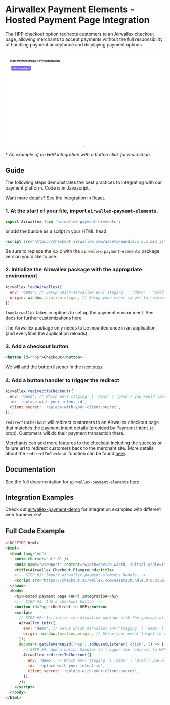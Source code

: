# Airwallex Payment Elements - Hosted Payment Page Integration

The HPP checkout option redirects customers to an Airwallex checkout page, allowing merchants to accept payments without the full responsibility of handling payment acceptance and displaying payment options.

![](assets/hpp.gif)

\* _An example of an HPP integration with a button click for redirection._

## Guide

The following steps demonstrates the best practices to integrating with our payment platform. Code is in Javascript.

Want more details? See the integration in [React](/integrations/react/src/components/Hpp.jsx).

### 1. At the start of your file, import `airwallex-payment-elements`.

```js
import Airwallex from 'airwallex-payment-elements';
```

or add the bundle as a script in your HTML head

```html
<script src="https://checkout.airwallex.com/assets/bundle.x.x.x.min.js"></script>
```

Be sure to replace the x.x.x with the `airwallex-payment-elements` package version you'd like to use.

### 2. Initialize the Airwallex package with the appropriate environment

```js
Airwallex.loadAirwallex({
  env: 'demo', // Setup which Airwallex env('staging' | 'demo' | 'prod') to integrate with
  origin: window.location.origin, // Setup your event target to receive the browser events message
});
```

`loadAirwallex` takes in options to set up the payment environment. See docs for further customizations [here](/docs#loadAirwallex).

The Airwallex package only needs to be mounted once in an application (and everytime the application reloads).

### 3. Add a checkout button

```html
<button id="hpp">Checkout</button>
```

We will add the button listener in the next step.

### 4. Add a button handler to trigger the redirect

```js
Airwallex.redirectToCheckout({
  env: 'demo', // Which env('staging' | 'demo' | 'prod') you would like to integrate with
  id: 'replace-with-your-intent-id',
  client_secret: 'replace-with-your-client-secret',
});
```

`redirectToCheckout` will redirect customers to an Airwallex checkout page that matches the payment intent details (provided by Payment Intent `id` prop). Customers will do their payment transaction there.

Merchants can add more features to the checkout including the success or failure url to redirect customers back to the merchant site. More details about the `redirectToCheckout` function can be found [here](/docs#redirectToCheckout).

## Documentation

See the full documentation for `airwallex-payment-elements` [here](/docs).

## Integration Examples

Check out [airwallex-payment-demo](/../../tree/master) for integration examples with different web frameworks!

## Full Code Example

```html
<!DOCTYPE html>
<html>
  <head lang="en">
    <meta charset="utf-8" />
    <meta name="viewport" content="width=device-width, initial-scale=1" />
    <title>Airwallex Checkout Playground</title>
    <!-- STEP #1: Import airwallex-payment-elements bundle -->
    <script src="https://checkout.airwallex.com/assets/bundle.0.0.xx.min.js"></script>
  </head>
  <body>
    <h1>Hosted payment page (HPP) integration</h1>
    <!-- STEP #3: Add a checkout button -->
    <button id="hpp">Redirect to HPP</button>
    <script>
      // STEP #2: Initialize the Airwallex package with the appropriate environment
      Airwallex.init({
        env: 'demo', // Setup which Airwallex env('staging' | 'demo' | 'prod') to integrate with
        origin: window.location.origin, // Setup your event target to receive the browser events message
      });
      document.getElementById('hpp').addEventListener('click', () => {
        // STEP #4: Add a button handler to trigger the redirect to HPP
        Airwallex.redirectToCheckout({
          env: 'demo', // Which env('staging' | 'demo' | 'prod') you would like to integrate with
          id: 'replace-with-your-intent-id',
          client_secret: 'replace-with-your-client-secret',
        });
      });
    </script>
  </body>
</html>
```
